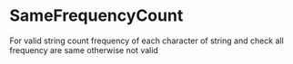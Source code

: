 # SameFrequencyCount
For valid string count frequency of each character of string and check all frequency are same otherwise not valid
